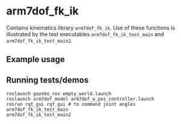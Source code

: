 # arm7dof_fk_ik

Contains kinematics library `arm7dof_fk_ik`.  Use of these functions is illustrated by the
test executables `arm7dof_fk_ik_test_main` and `arm7dof_fk_ik_test_main2`.

## Example usage


## Running tests/demos

```
roslaunch gazebo_ros empty_world.launch
roslaunch arm7dof_model arm7dof_w_pos_controller.launch
rosrun rqt_gui rqt_gui # to command joint angles
arm7dof_fk_ik_test_main
arm7dof_fk_ik_test_main2
```
